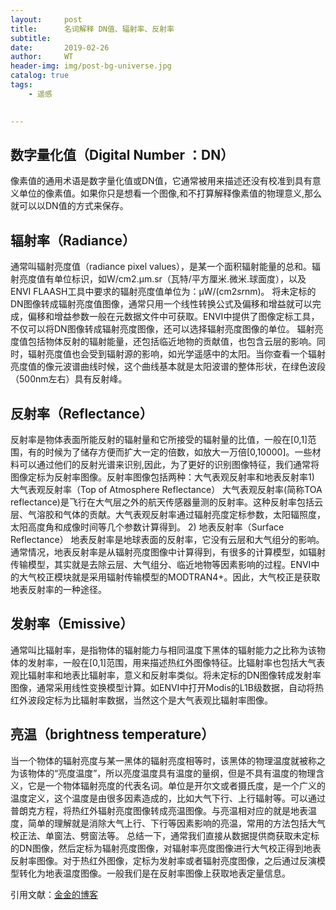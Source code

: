 ```yaml
---
layout:     post
title:      名词解释 DN值、辐射率、反射率
subtitle:   
date:       2019-02-26
author:     WT
header-img: img/post-bg-universe.jpg
catalog: true
tags:
    - 遥感

    
---
```


## 数字量化值（Digital Number ：DN）
像素值的通用术语是数字量化值或DN值，它通常被用来描述还没有校准到具有意义单位的像素值。如果你只是想看一个图像,和不打算解释像素值的物理意义,那么就可以以DN值的方式来保存。

## 辐射率（Radiance）
通常叫辐射亮度值（radiance pixel values），是某一个面积辐射能量的总和。辐射亮度值有单位标识，如W/cm2.μm.sr（瓦特/平方厘米.微米.球面度），以及ENVI FLAASH工具中要求的辐射亮度值单位为：µW/(cm2*sr*nm)。
将未定标的DN图像转成辐射亮度值图像，通常只用一个线性转换公式及偏移和增益就可以完成，偏移和增益参数一般在元数据文件中可获取。ENVI中提供了图像定标工具，不仅可以将DN图像转成辐射亮度图像，还可以选择辐射亮度图像的单位。
辐射亮度值包括物体反射的辐射能量，还包括临近地物的贡献值，也包含云层的影响。同时，辐射亮度值也会受到辐射源的影响，如光学遥感中的太阳。当你查看一个辐射亮度值的像元波谱曲线时候，这个曲线基本就是太阳波谱的整体形状，在绿色波段（500nm左右）具有反射峰。

## 反射率（Reflectance）
​反射率是物体表面所能反射的辐射量和它所接受的辐射量的比值，一般在[0,1]范围，有的时候为了储存方便而扩大一定的倍数，如放大一万倍[0,10000]。一些材料可以通过他们的反射光谱来识别,因此，为了更好的识别图像特征，我们通常将图像定标为反射率图像。反射率图像包括两种：大气表观反射率和地表反射率
​1) 大气表观反射率（Top of Atmosphere Reflectance）
大气表观反射率(简称TOA reflectance)是飞行在大气层之外的航天传感器量测的反射率。这种反射率包括云层、气溶胶和气体的贡献。大气表观反射率通过辐射亮度定标参数，太阳辐照度，太阳高度角和成像时间等几个参数计算得到。
2) 地表反射率（Surface Reflectance）
地表反射率是地球表面的反射率，它没有云层和大气组分的影响。通常情况，地表反射率是从辐射亮度图像中计算得到，有很多的计算模型，如辐射传输模型，其实就是去除云层、大气组分、临近地物等因素影响的过程。ENVI中的大气校正模块就是采用辐射传输模型的MODTRAN4+。因此，大气校正是获取地表反射率的一种途径。

## 发射率（Emissive）
通常叫比辐射率，是指物体的辐射能力与相同温度下黑体的辐射能力之比称为该物体的发射率，一般在[0,1]范围，用来描述热红外图像特征。比辐射率也包括大气表观比辐射率和地表比辐射率，意义和反射率类似。将未定标的DN图像转成发射率图像，通常采用线性变换模型计算。如ENVI中打开Modis的L1B级数据，自动将热红外波段定标为比辐射率数据，当然这个是大气表观比辐射率图像。

## 亮温（brightness temperature）
当一个物体的辐射亮度与某一黑体的辐射亮度相等时，该黑体的物理温度就被称之为该物体的“亮度温度”，所以亮度温度具有温度的量纲，但是不具有温度的物理含义，它是一个物体辐射亮度的代表名词。单位是开尔文或者摄氏度，是一个广义的温度定义，这个温度是由很多因素造成的，比如大气下行、上行辐射等。可以通过普朗克方程，将热红外辐射亮度图像转成亮温图像。与亮温相对应的就是地表温度，简单的理解就是消除大气上行、下行等因素影响的亮温，常用的方法包括大气校正法、单窗法、劈窗法等。
总结一下，通常我们直接从数据提供商获取未定标的DN​图像，然后定标为辐射亮度图像，对辐射率亮度图像进行大气校正得到地表反射率图像。对于热红外图像，定标为发射率或者辐射亮度图像，之后通过反演模型转化为地表温度图像。一般我们是在反射率图像上获取地表定量信息。
  


引用文献：[金金的博客](http://blog.sina.com.cn/s/blog_813eb0f20102vuf2.html)     
          
		
	  
  
  
  
